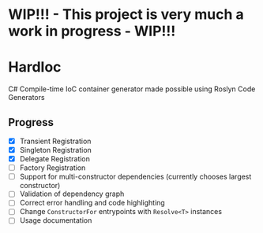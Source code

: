# WIP!!! - This project is very much a work in progress - WIP!!!

# HardIoc
C# Compile-time IoC container generator made possible using Roslyn Code Generators

## Progress
- [x] Transient Registration
- [x] Singleton Registration
- [x] Delegate Registration
- [ ] Factory Registration
- [ ] Support for multi-constructor dependencies (currently chooses largest constructor)
- [ ] Validation of dependency graph
- [ ] Correct error handling and code highlighting
- [ ] Change `ConstructorFor` entrypoints with `Resolve<T>` instances
- [ ] Usage documentation
